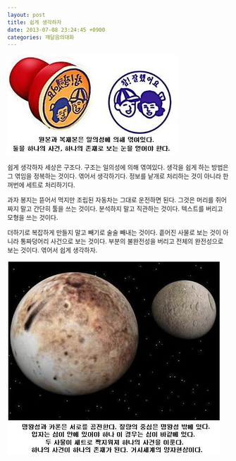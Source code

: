 ```yaml
---
layout: post
title: 쉽게 생각하자
date: 2013-07-08 23:24:45 +0900
categories: 깨달음의대화
---
```

 <img alt="0880.jpg" src="files/attach/images/198/700/367/0880.jpg" width="385" height="229" />


  


쉽게 생각하자 세상은 구조다. 구조는 일의성에 의해 엮여있다. 생각을 쉽게 하는 방법은 그 엮임을 정복하는 것이다. 엮어서 생각하기다. 정보를 낱개로 처리하는 것이 아니라 한꺼번에 세트로 처리하기다. 


  


과자 봉지는 뜯어서 먹지만 조립된 자동차는 그대로 운전하면 된다. 그것은 머리를 쥐어짜지 말고 간단히 툴을 쓰는 것이다. 분석하지 말고 직관하는 것이다. 텍스트를 버리고 모형을 쓰는 것이다. 


  


더하기로 복잡하게 만들지 말고 빼기로 술술 빼내는 것이다. 흩어진 사물로 보는 것이 아니라 통짜덩어리 사건으로 보는 것이다. 부분의 불완전성을 버리고 전체의 완전성으로 보는 것이다. 엮어서 쉽게 생각하자. 


  




<img alt="123u.JPG" src="files/attach/images/198/700/367/123u.JPG" width="484" height="441" />